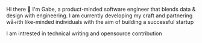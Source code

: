  Hi there 👋 
I'm Gabe, a product-minded software engineer that blends data & design with engineering. I am currently developing my craft and partnering wå÷ith like-minded individuals with the aim of building a successful startup

I am intrested in technical writing and opensource contribution

<!-- **gabrielgog/gabrielgog** is a ✨ _special_ ✨ repository because its `README.md` (this file) appears on your GitHub profile.
 
